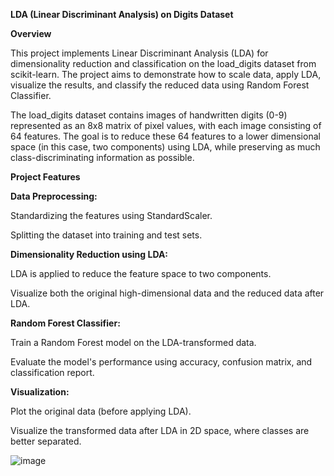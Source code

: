 

**LDA (Linear Discriminant Analysis) on Digits Dataset** 

**Overview**

This project implements Linear Discriminant Analysis (LDA) for dimensionality reduction and classification on the load_digits dataset from scikit-learn. The project aims to demonstrate how to scale data, apply LDA, visualize the results, and classify the reduced data using Random Forest Classifier.

The load_digits dataset contains images of handwritten digits (0-9) represented as an 8x8 matrix of pixel values, with each image consisting of 64 features. The goal is to reduce these 64 features to a lower dimensional space (in this case, two components) using LDA, while preserving as much class-discriminating information as possible.

**Project Features**

**Data Preprocessing:**

Standardizing the features using StandardScaler.

Splitting the dataset into training and test sets.

**Dimensionality Reduction using LDA:**

LDA is applied to reduce the feature space to two components.

Visualize both the original high-dimensional data and the reduced data after LDA.

**Random Forest Classifier:**

Train a Random Forest model on the LDA-transformed data.

Evaluate the model's performance using accuracy, confusion matrix, and classification report.

**Visualization:**

Plot the original data (before applying LDA).

Visualize the transformed data after LDA in 2D space, where classes are better separated.

![image](https://github.com/user-attachments/assets/94d51751-0372-496c-8c90-d10389383fb7)


